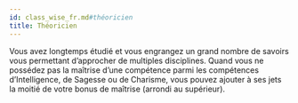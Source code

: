 ```yaml
---
id: class_wise_fr.md#théoricien
title: Théoricien
---
```


Vous avez longtemps étudié et vous engrangez un grand nombre de savoirs vous permettant d’approcher de multiples disciplines. Quand vous ne possédez pas la maîtrise d’une compétence parmi les compétences d’Intelligence, de Sagesse ou de Charisme, vous pouvez ajouter à ses jets la moitié de votre bonus de maîtrise (arrondi au supérieur).

